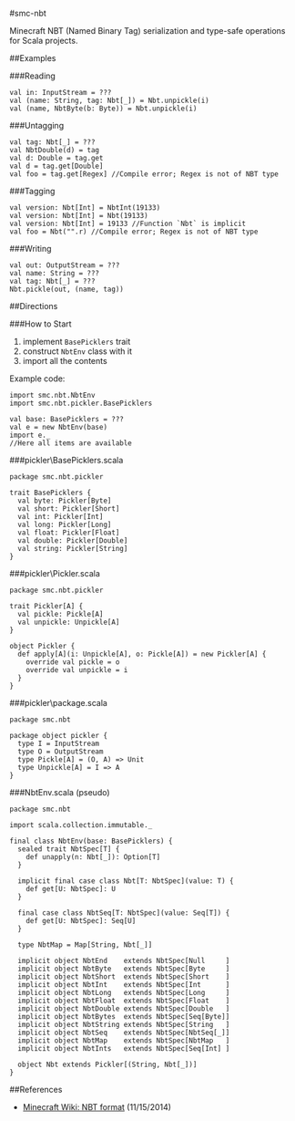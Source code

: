 #smc-nbt

Minecraft NBT (Named Binary Tag) serialization and type-safe operations for Scala projects.

##Examples

###Reading

	val in: InputStream = ???
	val (name: String, tag: Nbt[_]) = Nbt.unpickle(i)
	val (name, NbtByte(b: Byte)) = Nbt.unpickle(i)

###Untagging

	val tag: Nbt[_] = ???
	val NbtDouble(d) = tag
	val d: Double = tag.get
	val d = tag.get[Double]
	val foo = tag.get[Regex] //Compile error; Regex is not of NBT type

###Tagging

	val version: Nbt[Int] = NbtInt(19133)
	val version: Nbt[Int] = Nbt(19133)
	val version: Nbt[Int] = 19133 //Function `Nbt` is implicit
	val foo = Nbt("".r) //Compile error; Regex is not of NBT type

###Writing

	val out: OutputStream = ???
	val name: String = ???
	val tag: Nbt[_] = ???
	Nbt.pickle(out, (name, tag))

##Directions

###How to Start

1. implement `BasePicklers` trait
2. construct `NbtEnv` class with it
3. import all the contents

Example code:

	import smc.nbt.NbtEnv
	import smc.nbt.pickler.BasePicklers

	val base: BasePicklers = ???
	val e = new NbtEnv(base)
	import e._
	//Here all items are available

###pickler\BasePicklers.scala

	package smc.nbt.pickler

	trait BasePicklers {
      val byte: Pickler[Byte]
      val short: Pickler[Short]
      val int: Pickler[Int]
      val long: Pickler[Long]
      val float: Pickler[Float]
      val double: Pickler[Double]
      val string: Pickler[String]
    }

###pickler\Pickler.scala

	package smc.nbt.pickler

	trait Pickler[A] {
	  val pickle: Pickle[A]
	  val unpickle: Unpickle[A]
	}

	object Pickler {
	  def apply[A](i: Unpickle[A], o: Pickle[A]) = new Pickler[A] {
	    override val pickle = o
	    override val unpickle = i
	  }
	}

###pickler\package.scala

	package smc.nbt

	package object pickler {
	  type I = InputStream
	  type O = OutputStream
	  type Pickle[A] = (O, A) => Unit
	  type Unpickle[A] = I => A
	}

###NbtEnv.scala (pseudo)

	package smc.nbt

	import scala.collection.immutable._

	final class NbtEnv(base: BasePicklers) {
	  sealed trait NbtSpec[T] {
	    def unapply(n: Nbt[_]): Option[T]
	  }

	  implicit final case class Nbt[T: NbtSpec](value: T) {
	    def get[U: NbtSpec]: U
	  }

	  final case class NbtSeq[T: NbtSpec](value: Seq[T]) {
	    def get[U: NbtSpec]: Seq[U]
	  }

	  type NbtMap = Map[String, Nbt[_]]

	  implicit object NbtEnd    extends NbtSpec[Null     ]
	  implicit object NbtByte   extends NbtSpec[Byte     ]
	  implicit object NbtShort  extends NbtSpec[Short    ]
	  implicit object NbtInt    extends NbtSpec[Int      ]
	  implicit object NbtLong   extends NbtSpec[Long     ]
	  implicit object NbtFloat  extends NbtSpec[Float    ]
	  implicit object NbtDouble extends NbtSpec[Double   ]
	  implicit object NbtBytes  extends NbtSpec[Seq[Byte]]
	  implicit object NbtString extends NbtSpec[String   ]
	  implicit object NbtSeq    extends NbtSpec[NbtSeq[_]]
	  implicit object NbtMap    extends NbtSpec[NbtMap   ]
	  implicit object NbtInts   extends NbtSpec[Seq[Int] ]

	  object Nbt extends Pickler[(String, Nbt[_])]
	}

##References

- [Minecraft Wiki: NBT format](http://minecraft.gamepedia.com/NBT_format) (11/15/2014)
